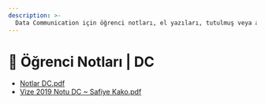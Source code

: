 ```yaml
---
description: >-
  Data Communication için öğrenci notları, el yazıları, tutulmuş veya alınmış notlar
---
```


# 📕 Öğrenci Notları \| DC

<!--YPackage.YGitbookIntegration-tarafından-otomatik-oluşturulmuştur-->

- [Notlar DC.pdf](Notlar%20DC.pdf)
- [Vize 2019 Notu DC ~ Safiye Kako.pdf](Vize%202019%20Notu%20DC%20~%20Safiye%20Kako.pdf)

<!--YPackage.YGitbookIntegration-tarafından-otomatik-oluşturulmuştur-->
